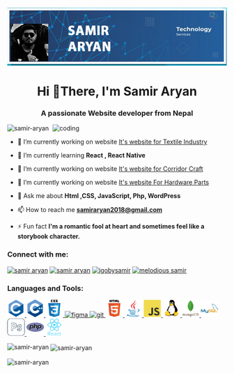 ![logo](https://github.com/WebdevSamir/Samir-Aryan/blob/main/for%20git.jpg)
<h1 align="center">Hi 👋There, I'm Samir Aryan</h1>
<h3 align="center">A passionate Website developer from Nepal</h3>
<img align="right" alt="coding" width="400" src="https://github.com/WebdevSamir/WebdevSamir/blob/main/68747470733a2f2f696d616765732e73717561726573706163652d63646e2e636f6d2f636f6e74656e742f76312f3537363966633430316236333162616231616464623261622f313534313538303631313632342d5445363451474b524a4738535741495553374e532f6%20(1).gif">
<p align="left"> <img src="https://komarev.com/ghpvc/?username=samir-aryan&label=Profile%20views&color=0e75b6&style=flat" alt="samir-aryan" /> </p>

- 🔭 I’m currently working on website [It's website for Textile Industry](https://shreeganeshtextile.com/)

- 🌱 I’m currently learning **React , React Native**

- 🔭 I’m currently working on website [It's website for Corridor Craft](https://shethgroupofcompanies.com/)

- 🔭 I’m currently working on website [It's website For Hardware Parts](https://jankipolytank.com/)

- 💬 Ask me about **Html ,CSS, JavaScript, Php, WordPress**

- 📫 How to reach me **samiraryan2018@gmail.com**

- ⚡ Fun fact **I'm a romantic fool at heart and sometimes feel like a storybook character.**

<h3 align="left">Connect with me:</h3>
<p align="left">
<a href="https://linkedin.com/in/samir aryan" target="blank"><img align="center" src="https://raw.githubusercontent.com/rahuldkjain/github-profile-readme-generator/master/src/images/icons/Social/linked-in-alt.svg" alt="samir aryan" height="30" width="40" /></a>
<a href="https://fb.com/samir aryan" target="blank"><img align="center" src="https://raw.githubusercontent.com/rahuldkjain/github-profile-readme-generator/master/src/images/icons/Social/facebook.svg" alt="samir aryan" height="30" width="40" /></a>
<a href="https://instagram.com/igobysamir" target="blank"><img align="center" src="https://raw.githubusercontent.com/rahuldkjain/github-profile-readme-generator/master/src/images/icons/Social/instagram.svg" alt="igobysamir" height="30" width="40" /></a>
<a href="https://www.youtube.com/@samiraryan3727" target="blank"><img align="center" src="https://raw.githubusercontent.com/rahuldkjain/github-profile-readme-generator/master/src/images/icons/Social/youtube.svg" alt="melodious samir" height="30" width="40" /></a>
</p>

<h3 align="left">Languages and Tools:</h3>
<p align="left"> <a href="https://www.cprogramming.com/" target="_blank" rel="noreferrer"> <img src="https://raw.githubusercontent.com/devicons/devicon/master/icons/c/c-original.svg" alt="c" width="40" height="40"/> </a> <a href="https://www.w3schools.com/cpp/" target="_blank" rel="noreferrer"> <img src="https://raw.githubusercontent.com/devicons/devicon/master/icons/cplusplus/cplusplus-original.svg" alt="cplusplus" width="40" height="40"/> </a> <a href="https://www.w3schools.com/css/" target="_blank" rel="noreferrer"> <img src="https://raw.githubusercontent.com/devicons/devicon/master/icons/css3/css3-original-wordmark.svg" alt="css3" width="40" height="40"/> </a> <a href="https://www.figma.com/" target="_blank" rel="noreferrer"> <img src="https://www.vectorlogo.zone/logos/figma/figma-icon.svg" alt="figma" width="40" height="40"/> </a> <a href="https://git-scm.com/" target="_blank" rel="noreferrer"> <img src="https://www.vectorlogo.zone/logos/git-scm/git-scm-icon.svg" alt="git" width="40" height="40"/> </a> <a href="https://www.w3.org/html/" target="_blank" rel="noreferrer"> <img src="https://raw.githubusercontent.com/devicons/devicon/master/icons/html5/html5-original-wordmark.svg" alt="html5" width="40" height="40"/> </a> <a href="https://www.java.com" target="_blank" rel="noreferrer"> <img src="https://raw.githubusercontent.com/devicons/devicon/master/icons/java/java-original.svg" alt="java" width="40" height="40"/> </a> <a href="https://developer.mozilla.org/en-US/docs/Web/JavaScript" target="_blank" rel="noreferrer"> <img src="https://raw.githubusercontent.com/devicons/devicon/master/icons/javascript/javascript-original.svg" alt="javascript" width="40" height="40"/> </a> <a href="https://www.linux.org/" target="_blank" rel="noreferrer"> <img src="https://raw.githubusercontent.com/devicons/devicon/master/icons/linux/linux-original.svg" alt="linux" width="40" height="40"/> </a> <a href="https://www.mongodb.com/" target="_blank" rel="noreferrer"> <img src="https://raw.githubusercontent.com/devicons/devicon/master/icons/mongodb/mongodb-original-wordmark.svg" alt="mongodb" width="40" height="40"/> </a> <a href="https://www.mysql.com/" target="_blank" rel="noreferrer"> <img src="https://raw.githubusercontent.com/devicons/devicon/master/icons/mysql/mysql-original-wordmark.svg" alt="mysql" width="40" height="40"/> </a> <a href="https://www.photoshop.com/en" target="_blank" rel="noreferrer"> <img src="https://raw.githubusercontent.com/devicons/devicon/master/icons/photoshop/photoshop-line.svg" alt="photoshop" width="40" height="40"/> </a> <a href="https://www.php.net" target="_blank" rel="noreferrer"> <img src="https://raw.githubusercontent.com/devicons/devicon/master/icons/php/php-original.svg" alt="php" width="40" height="40"/> </a> <a href="https://reactjs.org/" target="_blank" rel="noreferrer"> <img src="https://raw.githubusercontent.com/devicons/devicon/master/icons/react/react-original-wordmark.svg" alt="react" width="40" height="40"/> </a> </p>

<p><img align="left" src="https://github-readme-stats.vercel.app/api/top-langs?username=samir-aryan&show_icons=true&locale=en&layout=compact" alt="samir-aryan" /></p>

<p>&nbsp;<img align="center" src="https://github-readme-stats.vercel.app/api?username=samir-aryan&show_icons=true&locale=en" alt="samir-aryan" /></p>

<p><img align="center" src="https://github-readme-streak-stats.herokuapp.com/?user=samir-aryan&" alt="samir-aryan" /></p>

